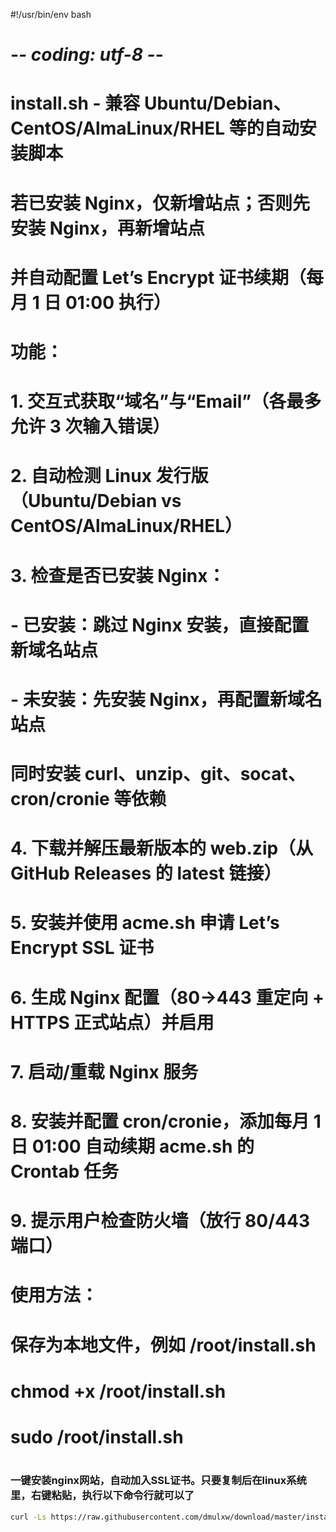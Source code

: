 #!/usr/bin/env bash
# -*- coding: utf-8 -*-
#
# install.sh - 兼容 Ubuntu/Debian、CentOS/AlmaLinux/RHEL 等的自动安装脚本
#              若已安装 Nginx，仅新增站点；否则先安装 Nginx，再新增站点
#              并自动配置 Let’s Encrypt 证书续期（每月 1 日 01:00 执行）
#
# 功能：
#   1. 交互式获取“域名”与“Email”（各最多允许 3 次输入错误）
#   2. 自动检测 Linux 发行版（Ubuntu/Debian vs CentOS/AlmaLinux/RHEL）
#   3. 检查是否已安装 Nginx：
#        - 已安装：跳过 Nginx 安装，直接配置新域名站点
#        - 未安装：先安装 Nginx，再配置新域名站点
#      同时安装 curl、unzip、git、socat、cron/cronie 等依赖
#   4. 下载并解压最新版本的 web.zip（从 GitHub Releases 的 latest 链接）
#   5. 安装并使用 acme.sh 申请 Let’s Encrypt SSL 证书
#   6. 生成 Nginx 配置（80→443 重定向 + HTTPS 正式站点）并启用
#   7. 启动/重载 Nginx 服务
#   8. 安装并配置 cron/cronie，添加每月 1 日 01:00 自动续期 acme.sh 的 Crontab 任务
#   9. 提示用户检查防火墙（放行 80/443 端口）
#
# 使用方法：
#   保存为本地文件，例如 /root/install.sh
#   chmod +x /root/install.sh
#   sudo /root/install.sh
#
### 一键安装nginx网站，自动加入SSL证书。只要复制后在linux系统里，右键粘贴，执行以下命令行就可以了

```sh
curl -Ls https://raw.githubusercontent.com/dmulxw/download/master/install.sh | sudo bash
```
